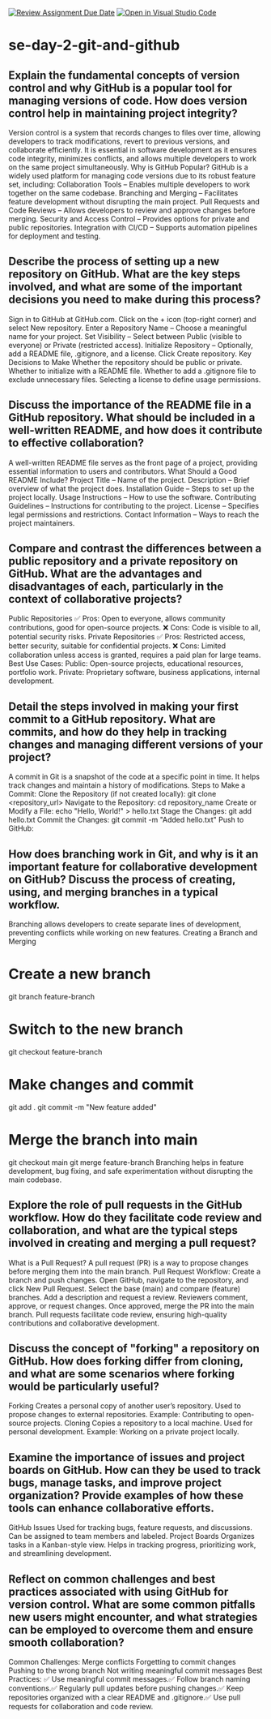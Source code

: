 [![Review Assignment Due Date](https://classroom.github.com/assets/deadline-readme-button-22041afd0340ce965d47ae6ef1cefeee28c7c493a6346c4f15d667ab976d596c.svg)](https://classroom.github.com/a/8wgCKhpZ)
[![Open in Visual Studio Code](https://classroom.github.com/assets/open-in-vscode-2e0aaae1b6195c2367325f4f02e2d04e9abb55f0b24a779b69b11b9e10269abc.svg)](https://classroom.github.com/online_ide?assignment_repo_id=18588201&assignment_repo_type=AssignmentRepo)
# se-day-2-git-and-github
## Explain the fundamental concepts of version control and why GitHub is a popular tool for managing versions of code. How does version control help in maintaining project integrity?

Version control is a system that records changes to files over time, allowing developers to track modifications, revert to previous versions, and collaborate efficiently. It is essential in software development as it ensures code integrity, minimizes conflicts, and allows multiple developers to work on the same project simultaneously.
Why is GitHub Popular?
GitHub is a widely used platform for managing code versions due to its robust feature set, including:
Collaboration Tools – Enables multiple developers to work together on the same codebase.
Branching and Merging – Facilitates feature development without disrupting the main project.
Pull Requests and Code Reviews – Allows developers to review and approve changes before merging.
Security and Access Control – Provides options for private and public repositories.
Integration with CI/CD – Supports automation pipelines for deployment and testing.

## Describe the process of setting up a new repository on GitHub. What are the key steps involved, and what are some of the important decisions you need to make during this process?
Sign in to GitHub at GitHub.com.
Click on the + icon (top-right corner) and select New repository.
Enter a Repository Name – Choose a meaningful name for your project.
Set Visibility – Select between Public (visible to everyone) or Private (restricted access).
Initialize Repository – Optionally, add a README file, .gitignore, and a license.
Click Create repository.
Key Decisions to Make
Whether the repository should be public or private.
Whether to initialize with a README file.
Whether to add a .gitignore file to exclude unnecessary files.
Selecting a license to define usage permissions.


## Discuss the importance of the README file in a GitHub repository. What should be included in a well-written README, and how does it contribute to effective collaboration?
A well-written README file serves as the front page of a project, providing essential information to users and contributors.
What Should a Good README Include?
Project Title – Name of the project.
Description – Brief overview of what the project does.
Installation Guide – Steps to set up the project locally.
Usage Instructions – How to use the software.
Contributing Guidelines – Instructions for contributing to the project.
License – Specifies legal permissions and restrictions.
Contact Information – Ways to reach the project maintainers.

## Compare and contrast the differences between a public repository and a private repository on GitHub. What are the advantages and disadvantages of each, particularly in the context of collaborative projects?
Public Repositories
✅ Pros: Open to everyone, allows community contributions, good for open-source projects.
❌ Cons: Code is visible to all, potential security risks.
Private Repositories
✅ Pros: Restricted access, better security, suitable for confidential projects.
❌ Cons: Limited collaboration unless access is granted, requires a paid plan for large teams.
Best Use Cases:
Public: Open-source projects, educational resources, portfolio work.
Private: Proprietary software, business applications, internal development.

## Detail the steps involved in making your first commit to a GitHub repository. What are commits, and how do they help in tracking changes and managing different versions of your project?

A commit in Git is a snapshot of the code at a specific point in time. It helps track changes and maintain a history of modifications.
Steps to Make a Commit:
Clone the Repository (if not created locally):
git clone <repository_url>
Navigate to the Repository:
cd repository_name
Create or Modify a File:
echo "Hello, World!" > hello.txt
Stage the Changes:
git add hello.txt
Commit the Changes:
git commit -m "Added hello.txt"
Push to GitHub:


## How does branching work in Git, and why is it an important feature for collaborative development on GitHub? Discuss the process of creating, using, and merging branches in a typical workflow.
Branching allows developers to create separate lines of development, preventing conflicts while working on new features.
Creating a Branch and Merging
# Create a new branch
 git branch feature-branch
# Switch to the new branch
 git checkout feature-branch
# Make changes and commit
 git add .
 git commit -m "New feature added"
# Merge the branch into main
 git checkout main
 git merge feature-branch
Branching helps in feature development, bug fixing, and safe experimentation without disrupting the main codebase.


## Explore the role of pull requests in the GitHub workflow. How do they facilitate code review and collaboration, and what are the typical steps involved in creating and merging a pull request?
What is a Pull Request?
A pull request (PR) is a way to propose changes before merging them into the main branch.
Pull Request Workflow:
Create a branch and push changes.
Open GitHub, navigate to the repository, and click New Pull Request.
Select the base (main) and compare (feature) branches.
Add a description and request a review.
Reviewers comment, approve, or request changes.
Once approved, merge the PR into the main branch.
Pull requests facilitate code review, ensuring high-quality contributions and collaborative development.

## Discuss the concept of "forking" a repository on GitHub. How does forking differ from cloning, and what are some scenarios where forking would be particularly useful?
Forking
Creates a personal copy of another user’s repository.
Used to propose changes to external repositories.
Example: Contributing to open-source projects.
Cloning
Copies a repository to a local machine.
Used for personal development.
Example: Working on a private project locally.

## Examine the importance of issues and project boards on GitHub. How can they be used to track bugs, manage tasks, and improve project organization? Provide examples of how these tools can enhance collaborative efforts.
GitHub Issues
Used for tracking bugs, feature requests, and discussions.
Can be assigned to team members and labeled.
Project Boards
Organizes tasks in a Kanban-style view.
Helps in tracking progress, prioritizing work, and streamlining development.


## Reflect on common challenges and best practices associated with using GitHub for version control. What are some common pitfalls new users might encounter, and what strategies can be employed to overcome them and ensure smooth collaboration?
Common Challenges:
Merge conflicts
Forgetting to commit changes
Pushing to the wrong branch
Not writing meaningful commit messages
Best Practices:
✅ Use meaningful commit messages.✅ Follow branch naming conventions.✅ Regularly pull updates before pushing changes.✅ Keep repositories organized with a clear README and .gitignore.✅ Use pull requests for collaboration and code review.
